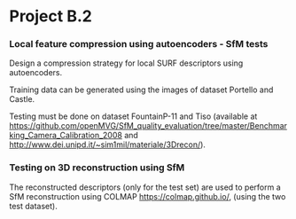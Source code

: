 # Project B.2 
### Local feature compression using autoencoders - SfM tests

Design a compression strategy for local SURF descriptors using autoencoders. 

Training data can be generated using the images of dataset Portello and Castle.

Testing must be done on dataset FountainP-11 and Tiso (available at <https://github.com/openMVG/SfM_quality_evaluation/tree/master/Benchmarking_Camera_Calibration_2008> and <http://www.dei.unipd.it/~sim1mil/materiale/3Drecon/>). 


### Testing on 3D reconstruction using SfM 

The reconstructed descriptors (only for the test set) are used to perform a SfM reconstruction using COLMAP <https://colmap.github.io/>, (using the two test dataset).
